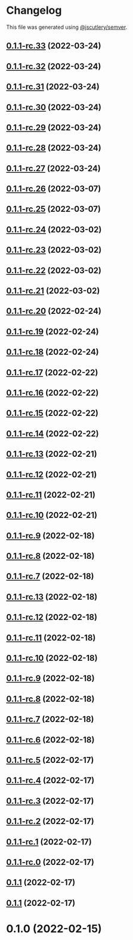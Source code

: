 # Changelog

This file was generated using [@jscutlery/semver](https://github.com/jscutlery/semver).

## [0.1.1-rc.33](https://github.com/codeyourfaceoff/nest4next/compare/v0.1.1-rc.32...v0.1.1-rc.33) (2022-03-24)



## [0.1.1-rc.32](https://github.com/codeyourfaceoff/nest4next/compare/v0.1.1-rc.31...v0.1.1-rc.32) (2022-03-24)



## [0.1.1-rc.31](https://github.com/codeyourfaceoff/nest4next/compare/v0.1.1-rc.30...v0.1.1-rc.31) (2022-03-24)



## [0.1.1-rc.30](https://github.com/codeyourfaceoff/nest4next/compare/v0.1.1-rc.29...v0.1.1-rc.30) (2022-03-24)



## [0.1.1-rc.29](https://github.com/codeyourfaceoff/nest4next/compare/v0.1.1-rc.28...v0.1.1-rc.29) (2022-03-24)



## [0.1.1-rc.28](https://github.com/codeyourfaceoff/nest4next/compare/v0.1.1-rc.27...v0.1.1-rc.28) (2022-03-24)



## [0.1.1-rc.27](https://github.com/codeyourfaceoff/nest4next/compare/v0.1.1-rc.26...v0.1.1-rc.27) (2022-03-24)



## [0.1.1-rc.26](https://github.com/codeyourfaceoff/nest4next/compare/v0.1.1-rc.25...v0.1.1-rc.26) (2022-03-07)



## [0.1.1-rc.25](https://github.com/codeyourfaceoff/nest4next/compare/v0.1.1-rc.24...v0.1.1-rc.25) (2022-03-07)



## [0.1.1-rc.24](https://github.com/codeyourfaceoff/nest4next/compare/v0.1.1-rc.23...v0.1.1-rc.24) (2022-03-02)



## [0.1.1-rc.23](https://github.com/codeyourfaceoff/nest4next/compare/v0.1.1-rc.22...v0.1.1-rc.23) (2022-03-02)



## [0.1.1-rc.22](https://github.com/codeyourfaceoff/nest4next/compare/v0.1.1-rc.21...v0.1.1-rc.22) (2022-03-02)



## [0.1.1-rc.21](https://github.com/codeyourfaceoff/sturdy-winner/compare/v0.1.1-rc.20...v0.1.1-rc.21) (2022-03-02)



## [0.1.1-rc.20](https://github.com/codeyourfaceoff/compare/v0.1.1-rc.19...v0.1.1-rc.20) (2022-02-24)



## [0.1.1-rc.19](https://github.com/codeyourfaceoff/compare/v0.1.1-rc.18...v0.1.1-rc.19) (2022-02-24)



## [0.1.1-rc.18](https://github.com/codeyourfaceoff/compare/v0.1.1-rc.17...v0.1.1-rc.18) (2022-02-24)



## [0.1.1-rc.17](https://github.com/codeyourfaceoff/compare/v0.1.1-rc.16...v0.1.1-rc.17) (2022-02-22)



## [0.1.1-rc.16](https://github.com/codeyourfaceoff/compare/v0.1.1-rc.15...v0.1.1-rc.16) (2022-02-22)



## [0.1.1-rc.15](https://github.com/codeyourfaceoff/compare/v0.1.1-rc.14...v0.1.1-rc.15) (2022-02-22)



## [0.1.1-rc.14](https://github.com/codeyourfaceoff/compare/v0.1.1-rc.13...v0.1.1-rc.14) (2022-02-22)



## [0.1.1-rc.13](https://github.com/codeyourfaceoff/compare/v0.1.1-rc.12...v0.1.1-rc.13) (2022-02-21)



## [0.1.1-rc.12](https://github.com/codeyourfaceoff/compare/v0.1.1-rc.11...v0.1.1-rc.12) (2022-02-21)



## [0.1.1-rc.11](https://github.com/codeyourfaceoff/compare/v0.1.1-rc.10...v0.1.1-rc.11) (2022-02-21)



## [0.1.1-rc.10](https://github.com/codeyourfaceoff/compare/v0.1.1-rc.9...v0.1.1-rc.10) (2022-02-21)



## [0.1.1-rc.9](https://github.com/codeyourfaceoff/compare/v0.1.1-rc.8...v0.1.1-rc.9) (2022-02-18)



## [0.1.1-rc.8](https://github.com/codeyourfaceoff/compare/v0.1.1-rc.7...v0.1.1-rc.8) (2022-02-18)



## [0.1.1-rc.7](https://github.com/codeyourfaceoff/compare/v0.1.1-rc.6...v0.1.1-rc.7) (2022-02-18)



## [0.1.1-rc.13](https://github.com/codeyourfaceoff/compare/v0.1.1-rc.12...v0.1.1-rc.13) (2022-02-18)



## [0.1.1-rc.12](https://github.com/codeyourfaceoff/compare/v0.1.1-rc.11...v0.1.1-rc.12) (2022-02-18)



## [0.1.1-rc.11](https://github.com/codeyourfaceoff/compare/v0.1.1-rc.10...v0.1.1-rc.11) (2022-02-18)



## [0.1.1-rc.10](https://github.com/codeyourfaceoff/compare/v0.1.1-rc.9...v0.1.1-rc.10) (2022-02-18)



## [0.1.1-rc.9](https://github.com/codeyourfaceoff/compare/v0.1.1-rc.8...v0.1.1-rc.9) (2022-02-18)



## [0.1.1-rc.8](https://github.com/codeyourfaceoff/compare/v0.1.1-rc.7...v0.1.1-rc.8) (2022-02-18)



## [0.1.1-rc.7](https://github.com/codeyourfaceoff/compare/v0.1.1-rc.6...v0.1.1-rc.7) (2022-02-18)



## [0.1.1-rc.6](https://github.com/codeyourfaceoff/compare/v0.1.1-rc.5...v0.1.1-rc.6) (2022-02-18)



## [0.1.1-rc.5](https://github.com/codeyourfaceoff/compare/v0.1.1-rc.4...v0.1.1-rc.5) (2022-02-17)



## [0.1.1-rc.4](https://github.com/codeyourfaceoff/compare/v0.1.1-rc.3...v0.1.1-rc.4) (2022-02-17)



## [0.1.1-rc.3](https://github.com/codeyourfaceoff/compare/v0.1.1-rc.2...v0.1.1-rc.3) (2022-02-17)



## [0.1.1-rc.2](https://github.com/codeyourfaceoff/compare/v0.1.1-rc.1...v0.1.1-rc.2) (2022-02-17)



## [0.1.1-rc.1](https://github.com/codeyourfaceoff/compare/v0.1.1-rc.0...v0.1.1-rc.1) (2022-02-17)



## [0.1.1-rc.0](https://github.com/codeyourfaceoff/compare/v0.1.0-rc4...v0.1.1-rc.0) (2022-02-17)



## [0.1.1](https://github.com/codeyourfaceoff/compare/v0.1.0-rc4...v0.1.1) (2022-02-17)



## [0.1.1](https://github.com/codeyourfaceoff/compare/v0.1.0-rc4...v0.1.1) (2022-02-17)



# 0.1.0 (2022-02-15)
